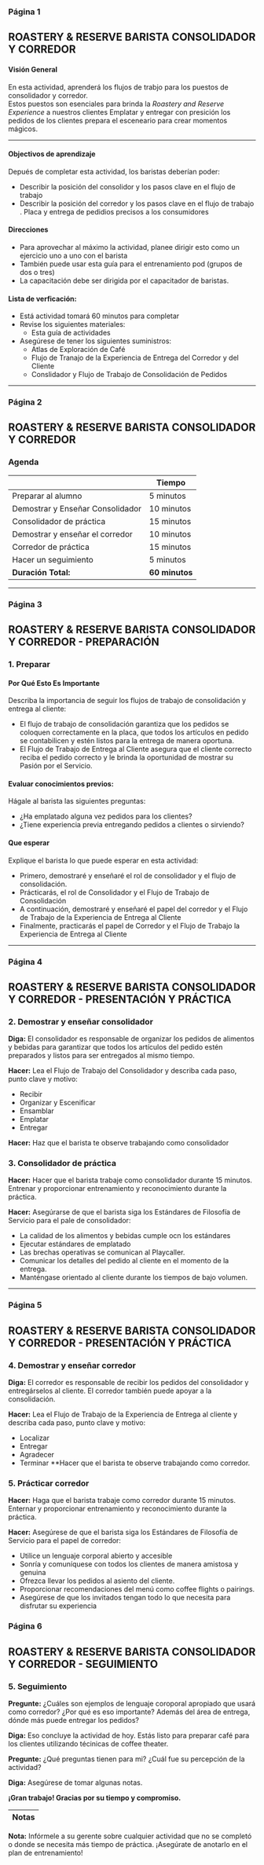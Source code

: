### Página 1

## ROASTERY & RESERVE BARISTA CONSOLIDADOR Y CORREDOR

#### Visión General
En esta actividad, aprenderá los flujos de trabjo para los puestos de consolidador y corredor. <br/>
Estos puestos son esenciales para brinda la _Roastery and Reserve Experience_ a nuestros clientes
Emplatar y entregar con presición los pedidos de los clientes prepara el esceneario para crear momentos mágicos.

---

#### Objectivos de aprendizaje

Depués de completar esta actividad, los baristas deberían poder:

- Describir la posición del consolidor y los pasos clave en el flujo de trabajo
- Describir la posición del corredor y los pasos clave en el flujo de trabajo
. Placa y entrega de pedidios precisos a los consumidores

#### Direcciones

- Para aprovechar al máximo la actividad, planee dirigir esto como un ejercicio uno a uno con el barista
- También puede usar esta guía para el entrenamiento pod (grupos de dos o tres)
- La capacitación debe ser dirigida por el capacitador de baristas.

#### Lista de verficación:

- Está actividad tomará 60 minutos para completar
- Revise los siguientes materiales:
  - Esta guía de actividades
- Asegúrese de tener los siguientes suministros:
  - Atlas de Exploración de Café
  - Flujo de Tranajo de la Experiencia de Entrega del Corredor y del Cliente
  - Conslidador y Flujo de Trabajo de Consolidación de Pedidos
---
### Página 2

## ROASTERY & RESERVE BARISTA CONSOLIDADOR Y CORREDOR

### Agenda

|   | **Tiempo** |
| - | ---------- |
| Preparar al alumno | 5 minutos |
| Demostrar y Enseñar Consolidador | 10 minutos |
| Consolidador de práctica | 15 minutos |
| Demostrar y enseñar el corredor | 10 minutos |
| Corredor de práctica | 15 minutos |
| Hacer un seguimiento | 5 minutos |
| **Duración Total:** | **60 minutos** |
---
### Página 3

## ROASTERY & RESERVE BARISTA CONSOLIDADOR Y CORREDOR - PREPARACIÓN

### 1. Preparar
#### Por Qué Esto Es Importante
Describa la importancia de seguir los flujos de trabajo de consolidación y entrega al cliente:
- El flujo de trabajo de consolidación garantiza que los pedidos se coloquen correctamente en la placa, que todos los artículos en pedido se contabilicen y estén listos para la entrega de manera oportuna.
- El Flujo de Trabajo de Entrega al Cliente asegura que el cliente correcto reciba el pedido correcto y le brinda la oportunidad de mostrar su Pasión por el Servicio.

#### Evaluar conocimientos previos:
Hágale al barista las siguientes preguntas:
- ¿Ha emplatado alguna vez pedidos para los clientes?
- ¿Tiene experiencia previa entregando pedidos a clientes o sirviendo?

#### Que esperar
Explique el barista lo que puede esperar en esta actividad:
- Primero, demostraré y enseñaré el rol de consolidador y el flujo de consolidación.
- Prácticarás, el rol de Consolidador y el Flujo de Trabajo de Consolidación
- A continuación, demostraré y enseñaré el papel del corredor y el Flujo de Trabajo de la Experiencia de Entrega al Cliente
- Finalmente, practicarás el papel de Corredor y el Flujo de Trabajo la Experiencia de Entrega al Cliente
---
### Página 4

## ROASTERY & RESERVE BARISTA CONSOLIDADOR Y CORREDOR - PRESENTACIÓN Y PRÁCTICA

### 2. Demostrar y enseñar consolidador
**Diga:** El consolidador es responsable de organizar los pedidos de alimentos y bebidas para garantizar que todos los artículos del pedido estén preparados y listos para ser entregados al mismo tiempo.

**Hacer:** Lea el Flujo de Trabajo del Consolidador y describa cada paso, punto clave y motivo:

- Recibir
- Organizar y Escenificar
- Ensamblar
- Emplatar
- Entregar

**Hacer:** Haz que el barista te observe trabajando como consolidador

### 3. Consolidador de práctica
**Hacer:** Hacer que el barista trabaje como consolidador durante 15 minutos. Entrenar y proporcionar entrenamiento y reconocimiento durante la práctica.

**Hacer:** Asegúrarse de que el barista siga los Estándares de Filosofía de Servicio para el pale de consolidador:

- La calidad de los alimentos y bebidas cumple ocn los estándares
- Ejecutar estándares de emplatado
- Las brechas operativas se comunican al Playcaller.
- Comunicar los detalles del pedido al cliente en el momento de la entrega.
- Manténgase orientado al cliente durante los tiempos de bajo volumen.
---
### Página 5

## ROASTERY & RESERVE BARISTA CONSOLIDADOR Y CORREDOR - PRESENTACIÓN Y PRÁCTICA
<!-- TODO: Revisar diseño original en está página -->
### 4. Demostrar y enseñar corredor
**Diga:** El corredor es responsable de recibir los pedidos del consolidador y entregárselos al cliente. El corredor también puede apoyar a la consolidación. 

**Hacer:** Lea el Flujo de Trabajo de la Experiencia de Entrega al cliente y describa cada paso, punto clave y motivo:
- Localizar
- Entregar
- Agradecer
- Terminar
**Hacer que el barista te observe trabajando como corredor.

### 5. Prácticar corredor
**Hacer:** Haga que el barista trabaje como corredor durante 15 minutos. Enternar y proporcionar entrenamiento y reconocimiento durante la práctica.

**Hacer:** Asegúrese de que el barista siga los Estándares de Filosofía de Servicio para el papel de corredor:
- Utilice un lenguaje corporal abierto y accesible
- Sonría y comuníquese con todos los clientes de manera amistosa y genuina
- Ofrezca llevar los pedidos al asiento del cliente.
- Proporcionar recomendaciones del menú como coffee flights o pairings.
- Asegúrese de que los invitados tengan todo lo que necesita para disfrutar su experiencia

### Página 6

## ROASTERY & RESERVE BARISTA CONSOLIDADOR Y CORREDOR - SEGUIMIENTO

### 5. Seguimiento

**Pregunte:** ¿Cuáles son ejemplos de lenguaje coroporal apropiado que usará como corredor? ¿Por qué es eso importante? Además del área de entrega, dónde más puede entregar los pedidos?

**Diga:** Eso concluye la actividad de hoy. Estás listo para preparar café para los clientes utilizando técinicas de coffee theater.

**Pregunte:** ¿Qué preguntas tienen para mi? ¿Cuál fue su percepción de la actividad?

**Diga:** Asegúrese de tomar algunas notas.

**¡Gran trabajo! Gracias por su tiempo y compromiso.**

| **Notas** |
| - |

**Nota:** Infórmele a su gerente sobre cualquier actividad que no se completó o donde se necesita más tiempo de práctica. ¡Asegúrate de anotarlo en el plan de entrenamiento!